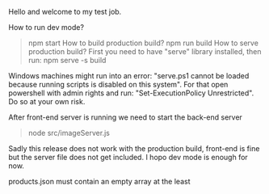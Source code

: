 Hello and welcome to my test job.

How to run dev mode? 
>npm start
How to build production build?
>npm run build
How to serve production build?
First you need to have "serve" library installed, then run:
>npm serve -s build

Windows machines might run into an error: "serve.ps1 cannot be loaded because running scripts is disabled on this system".
For that open powershell with admin rights and run: "Set-ExecutionPolicy Unrestricted".
Do so at your own risk.

After front-end server is running we need to start the back-end server
>node src/imageServer.js

Sadly this release does not work with the production build, front-end is fine but the server file does not get included.
I hopo dev mode is enough for now.

products.json must contain an empty array at the least